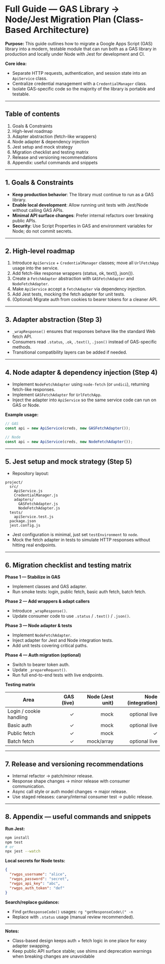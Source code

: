# Full Guide — GAS Library → Node/Jest Migration Plan (Class-Based Architecture)

**Purpose:**
This guide outlines how to migrate a Google Apps Script (GAS) library into a modern, testable module that can run both as a GAS library in production and locally under Node with Jest for development and CI.

**Core idea:**

* Separate HTTP requests, authentication, and session state into an `ApiService` class.
* Centralize credential management with a `CredentialManager` class.
* Isolate GAS-specific code so the majority of the library is portable and testable.

---

## Table of contents

1. Goals & Constraints
2. High-level roadmap
3. Adapter abstraction (fetch-like wrappers)
4. Node adapter & dependency injection
5. Jest setup and mock strategy
6. Migration checklist and testing matrix
7. Release and versioning recommendations
8. Appendix: useful commands and snippets

---

## 1. Goals & Constraints

* **Keep production behavior**: The library must continue to run as a GAS library.
* **Enable local development**: Allow running unit tests with Jest/Node without calling GAS APIs.
* **Minimal API surface changes**: Prefer internal refactors over breaking public APIs.
* **Security**: Use Script Properties in GAS and environment variables for Node; do not commit secrets.

---

## 2. High-level roadmap

1. Introduce `ApiService` + `CredentialManager` classes; move all `UrlFetchApp` usage into the service.
2. Add fetch-like response wrappers (status, ok, text(), json()).
3. Create a `FetchAdapter` abstraction with `GASFetchAdapter` and `NodeFetchAdapter`.
4. Make `ApiService` accept a `fetchAdapter` via dependency injection.
5. Add Jest tests, mocking the fetch adapter for unit tests.
6. (Optional) Migrate auth from cookies to bearer tokens for a cleaner API.

---

## 3. Adapter abstraction (Step 3)

* `_wrapResponse()` ensures that responses behave like the standard Web fetch API.
* Consumers read `.status`, `.ok`, `.text()`, `.json()` instead of GAS-specific methods.
* Transitional compatibility layers can be added if needed.

---

## 4. Node adapter & dependency injection (Step 4)

* Implement `NodeFetchAdapter` using `node-fetch` (or `undici`), returning fetch-like responses.
* Implement `GASFetchAdapter` for `UrlFetchApp`.
* Inject the adapter into `ApiService` so the same service code can run on GAS or Node.

**Example usage:**

```javascript
// GAS
const api = new ApiService(creds, new GASFetchAdapter());

// Node
const api = new ApiService(creds, new NodeFetchAdapter());
```

---

## 5. Jest setup and mock strategy (Step 5)

* Repository layout:

```
project/
  src/
    ApiService.js
    CredentialManager.js
    adapters/
      GASFetchAdapter.js
      NodeFetchAdapter.js
  tests/
    apiService.test.js
  package.json
  jest.config.js
```

* Jest configuration is minimal, just set `testEnvironment` to `node`.
* Mock the fetch adapter in tests to simulate HTTP responses without hitting real endpoints.

---

## 6. Migration checklist and testing matrix

**Phase 1 — Stabilize in GAS**

* Implement classes and GAS adapter.
* Run smoke tests: login, public fetch, basic auth fetch, batch fetch.

**Phase 2 — Add wrappers & adapt callers**

* Introduce `_wrapResponse()`.
* Update consumer code to use `.status` / `.text()` / `.json()`.

**Phase 3 — Node adapter & tests**

* Implement `NodeFetchAdapter`.
* Inject adapter for Jest and Node integration tests.
* Add unit tests covering critical paths.

**Phase 4 — Auth migration (optional)**

* Switch to bearer token auth.
* Update `_prepareRequest()`.
* Run full end-to-end tests with live endpoints.

**Testing matrix**

| Area                    | GAS (live) | Node (Jest unit) | Node (integration) |
| ----------------------- | ---------: | ---------------: | -----------------: |
| Login / cookie handling |          ✓ |             mock |      optional live |
| Basic auth              |          ✓ |             mock |      optional live |
| Public fetch            |          ✓ |             mock |                  ✓ |
| Batch fetch             |          ✓ |       mock/array |      optional live |

---

## 7. Release and versioning recommendations

* Internal refactor → patch/minor release.
* Response shape changes → minor release with consumer communication.
* Async call style or auth model changes → major release.
* Use staged releases: canary/internal consumer test → public release.

---

## 8. Appendix — useful commands and snippets

**Run Jest:**

```bash
npm install
npm test
# or
npx jest --watch
```

**Local secrets for Node tests:**

```json
{
  "rwgps_username": "alice",
  "rwgps_password": "secret",
  "rwgps_api_key": "abc",
  "rwgps_auth_token": "def"
}
```

**Search/replace guidance:**

* Find `getResponseCode()` usages: `rg "getResponseCode\(" -n`
* Replace with `.status` usage (manual review recommended).

---

**Notes:**

* Class-based design keeps auth + fetch logic in one place for easy adapter swapping.
* Keep public API surface stable; use shims and deprecation warnings when breaking changes are unavoidable
